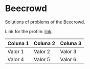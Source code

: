 # Beecrowd

Solutions of problems of the Beecrowd.

Link for the profile: <a href="https://www.beecrowd.com.br/judge/pt/profile/853225">link</a>.


| Coluna 1 | Coluna 2 | Coluna 3 |
|----------|----------|----------|
| Valor 1  | Valor 2  | Valor 3  |
| Valor 4  | Valor 5  | Valor 6  |
